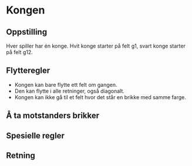 # Kongen

## Oppstilling

Hver spiller har én konge. Hvit konge starter på felt g1, svart konge starter på felt g12.

## Flytteregler

- Kongen kan bare flytte ett felt om gangen.
- Den kan flytte i alle retninger, også diagonalt.
- Kongen kan ikke gå til et felt hvor det står en brikke med samme farge.

## Å ta motstanders brikker

## Spesielle regler

## Retning
